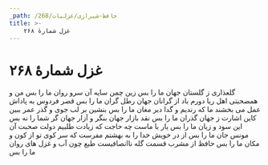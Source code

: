 ```yaml
---
_path: /حافظ-شیرازی/غزلیات/268
title: >-
    غزل شمارهٔ ۲۶۸
---
```

# غزل شمارهٔ ۲۶۸

گلعذاری ز گلستان جهان ما را بس
زین چمن سایه آن سرو روان ما را بس
من و همصحبتی اهل ریا دورم باد
از گرانان جهان رطل گران ما را بس
قصر فردوس به پاداش عمل می بخشند
ما که رندیم و گدا دیر مغان ما را بس
بنشین بر لب جوی و گذر عمر ببین
کاین اشارت ز جهان گذران ما را بس
نقد بازار جهان بنگر و آزار جهان
گر شما را نه بس این سود و زیان ما را بس
یار با ماست چه حاجت که زیادت طلبیم
دولت صحبت آن مونس جان ما را بس
از در خویش خدا را به بهشتم مفرست
که سر کوی تو از کون و مکان ما را بس
حافظ از مشرب قسمت گله ناانصافیست
طبع چون آب و غزل های روان ما را بس

